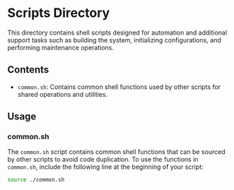 # Scripts Directory

This directory contains shell scripts designed for automation and additional support tasks such as building the system, initializing configurations, and performing maintenance operations.

## Contents

- `common.sh`: Contains common shell functions used by other scripts for shared operations and utilities.

## Usage

### common.sh

The `common.sh` script contains common shell functions that can be sourced by other scripts to avoid code duplication. To use the functions in `common.sh`, include the following line at the beginning of your script:

```bash
source ./common.sh
```
